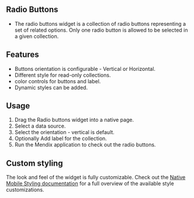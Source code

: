 ## Radio Buttons

-   The radio buttons widget is a collection of radio buttons representing a set of related options. Only one radio
    button is allowed to be selected in a given collection.

## Features

-   Buttons orientation is configurable - Vertical or Horizontal.
-   Different style for read-only collections.
-   color controls for buttons and label.
-   Dynamic styles can be added.

## Usage

1. Drag the Radio buttons widget into a native page.
2. Select a data source.
3. Select the orientation - vertical is default.
4. Optionally Add label for the collection.
5. Run the Mendix application to check out the radio buttons.

## Custom styling

The look and feel of the widget is fully customizable. Check out the <a href="https://docs.mendix.com/refguide/native-styling-refguide/#67-radio-buttons">Native Mobile Styling documentation</a> for a full overview of the available style customizations.

